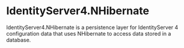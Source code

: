# IdentityServer4.NHibernate
IdentityServer4.NHibernate is a persistence layer for IdentityServer 4 configuration data that uses NHibernate to access data stored in a database.
